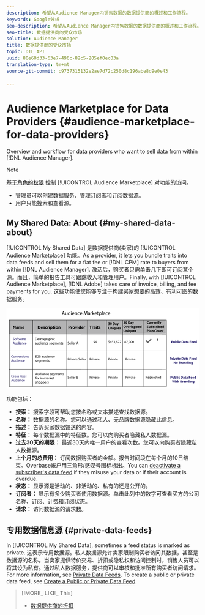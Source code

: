 ```yaml
---
description: 希望从Audience Manager内销售数据的数据提供商的概述和工作流程。
keywords: Google分析
seo-description: 希望从Audience Manager内销售数据的数据提供商的概述和工作流程。
seo-title: 数据提供商的受众市场
solution: Audience Manager
title: 数据提供商的受众市场
topic: DIL API
uuid: 80e60d33-63e7-496c-82c5-205ef0ec03a
translation-type: tm+mt
source-git-commit: c9737315132e2ae7d72c250d8c196abe8d9e0e43

---
```



# Audience Marketplace for Data Providers {#audience-marketplace-for-data-providers}

Overview and workflow for data providers who want to sell data from within [!DNL Audience Manager].

<!-- c_marketplace_provider.xml -->

>[!NOTE]
>
>[基于角色的权限](../../../reporting/reports-dashboard.md) 控制 [!UICONTROL Audience Marketplace] 对功能的访问。
>
>* 管理员可以创建数据服务、管理订阅者和订阅数据源。
>* 用户只能搜索和查看源。


## My Shared Data: About {#my-shared-data-about}

[!UICONTROL My Shared Data] 是数据提供商(卖家)的 [!UICONTROL Audience Marketplace] 功能。As a provider, it lets you bundle traits into data feeds and sell them for a flat fee or [!DNL CPM] rate to buyers from within [!DNL Audience Manager]. 激活后，购买者只需单击几下即可订阅某个源。而且，简单的报告工具可跟踪收入和管理用户。Finally, with [!UICONTROL Audience Marketplace], [!DNL Adobe] takes care of invoice, billing, and fee payments for you. 这些功能使您能够专注于构建买家想要的高效、有利可图的数据服务。

![](assets/seller_marketplace.png)

<!-- c_myshared_data.xml -->

功能包括：

* **搜索：** 搜索字段可帮助您按名称或文本描述查找数据源。
* **名称：** 数据源的名称。您可以通过私人、无品牌数据源隐藏此信息。
* **描述：** 告诉买家数据馈送的内容。
* **特征：** 每个数据源中的特征数。您可以向购买者隐藏私人数据源。
* **过去30天的期限：** 最近30天内唯一用户的查看次数。您可以向购买者隐藏私人数据源。
* **上个月的总费用：** 订阅数据购买者的金额。报告时间段在每个月的10日结束。Overbase帐户用三角形/感叹号图标标出。You can [deactivate a subscriber&#39;s data feed](../../../features/audience-marketplace/marketplace-data-providers/marketplace-create-manage-feeds.md#deactivate-data-feed) if they misuse your data or if their account is overdue.
* **状态：** 显示源是活动的、非活动的、私有的还是公开的。
* **订阅者：** 显示有多少购买者使用数据源。单击此列中的数字可查看买方的公司名称、订阅、计费和订阅状态。
* **请求：** 访问数据源的请求数。

## 专用数据信息源 {#private-data-feeds}

In [!UICONTROL My Shared Data], sometimes a feed status is marked as private. 这表示专用数据源。私人数据源允许卖家限制购买者访问其数据，甚至是数据源的名称。当卖家提供特价交易、折扣或隐私权和访问控制时，销售人员可以将其设为私有。通过私人数据服务，提供商可以审核和批准所有购买者访问请求。For more information, see [Private Data Feeds](../../../features/audience-marketplace/marketplace-private-feeds.md). To create a public or private data feed, see [Create a Public or Private Data Feed](../../../features/audience-marketplace/marketplace-data-providers/marketplace-create-manage-feeds.md#create-public-private-data-feed).

>[!MORE_ LIKE_ This]
>
>* [数据提供商的折扣](../../../features/audience-marketplace/marketplace-data-providers/marketplace-create-manage-feeds.md#discounts)


